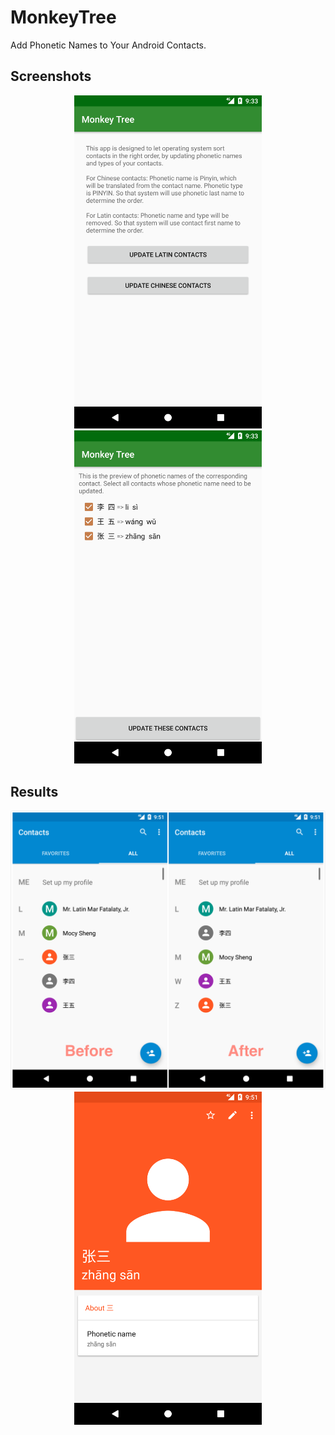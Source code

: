 # MonkeyTree
Add Phonetic Names to Your Android Contacts.

## Screenshots
<p align="center">
  <img width="300" src="screenshots/screenshot_phone_5x.png?raw=true" title="Main Screen" alt="Main Screen" />
  <img width="300" src="screenshots/screenshot_phone_5x_confirm.png?raw=true" title="Confirm Screen" alt="Confirm Screen" />
</p>

## Results
<p align="center">
  <img width="600" src="screenshots/screenshot_phone_5x_contact.png?raw=true" title="Contact" alt="Contact" />
  <img width="300" src="screenshots/screenshot_phone_5x_contact_detail.png?raw=true" title="Contact Detail" alt="Contact Detail" />
</p>
